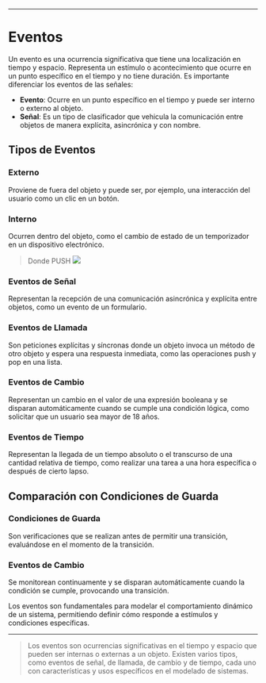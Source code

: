 
---

# Eventos

Un evento es una ocurrencia significativa que tiene una localización en tiempo y espacio. Representa un estímulo o acontecimiento que ocurre en un punto específico en el tiempo y no tiene duración. Es importante diferenciar los eventos de las señales:

- **Evento**: Ocurre en un punto específico en el tiempo y puede ser interno o externo al objeto.
- **Señal**: Es un tipo de clasificador que vehicula la comunicación entre objetos de manera explícita, asincrónica y con nombre.

## Tipos de Eventos

### Externo
Proviene de fuera del objeto y puede ser, por ejemplo, una interacción del usuario como un clic en un botón.

### Interno
Ocurren dentro del objeto, como el cambio de estado de un temporizador en un dispositivo electrónico.
> Donde PUSH 
![](https://lh7-us.googleusercontent.com/docsz/AD_4nXe8FWGwisIjBBImEwRh_-hK2ivg5iaH95lu5Jc6YVxknE2d-sldtxvwXtoB4n0BJYhX15lsdjuoK3ziNHhI9Jy2mO1LshtW_wpD3Uyifv6xaUWtpzLnt_umpl2PHg5vAMYzoDZm1t-LuVr1-s3q9abtZwQ?key=VReuh94fGGpJZLGsXsGdUQ)

### Eventos de Señal
Representan la recepción de una comunicación asincrónica y explícita entre objetos, como un evento de un formulario.

### Eventos de Llamada
Son peticiones explícitas y síncronas donde un objeto invoca un método de otro objeto y espera una respuesta inmediata, como las operaciones push y pop en una lista.

### Eventos de Cambio
Representan un cambio en el valor de una expresión booleana y se disparan automáticamente cuando se cumple una condición lógica, como solicitar que un usuario sea mayor de 18 años.

### Eventos de Tiempo
Representan la llegada de un tiempo absoluto o el transcurso de una cantidad relativa de tiempo, como realizar una tarea a una hora específica o después de cierto lapso.

## Comparación con Condiciones de Guarda

### Condiciones de Guarda
Son verificaciones que se realizan antes de permitir una transición, evaluándose en el momento de la transición.

### Eventos de Cambio
Se monitorean continuamente y se disparan automáticamente cuando la condición se cumple, provocando una transición.

Los eventos son fundamentales para modelar el comportamiento dinámico de un sistema, permitiendo definir cómo responde a estímulos y condiciones específicas.

---

> Los eventos son ocurrencias significativas en el tiempo y espacio que pueden ser internas o externas a un objeto. Existen varios tipos, como eventos de señal, de llamada, de cambio y de tiempo, cada uno con características y usos específicos en el modelado de sistemas.
